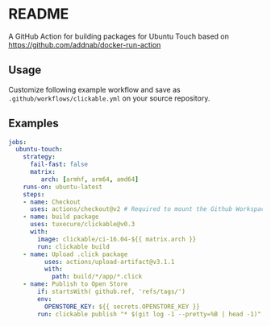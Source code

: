 # README

A GitHub Action for building packages for Ubuntu Touch based on https://github.com/addnab/docker-run-action

## Usage

Customize following example workflow and save as `.github/workflows/clickable.yml` on your source repository.

## Examples

```yaml
jobs:
  ubuntu-touch:
    strategy:
      fail-fast: false
      matrix:
         arch: [armhf, arm64, amd64]
    runs-on: ubuntu-latest
    steps:
    - name: Checkout 
      uses: actions/checkout@v2 # Required to mount the Github Workspace to a volume 
    - name: build package
      uses: tuxecure/clickable@v0.3
      with:
        image: clickable/ci-16.04-${{ matrix.arch }}
        run: clickable build
    - name: Upload .click package
          uses: actions/upload-artifact@v3.1.1
          with:
            path: build/*/app/*.click
    - name: Publish to Open Store
        if: startsWith( github.ref, 'refs/tags/')
        env:
          OPENSTORE_KEY: ${{ secrets.OPENSTORE_KEY }}
        run: clickable publish "* $(git log -1 --pretty=%B | head -1)" --apikey ${OPENSTORE_KEY}
```
